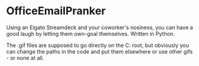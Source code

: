 # OfficeEmailPranker
Using an Elgato Streamdeck and your coworker's nosiness, you can have a good laugh by letting them own-goal themselves. Written in Python.

The .gif files are supposed to go directly on the C: root, but obviously you can change the paths in the code and put them elsewhere or use other gifs - or none at all.
